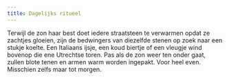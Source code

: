 ```yaml
---
title: Dagelijks ritueel
---
```

Terwijl de zon haar best doet iedere straatsteen te verwarmen opdat ze zachtjes gloeien, zijn de bedwingers van diezelfde stenen op zoek naar een stukje koelte. Een Italiaans ijsje, een koud biertje of een vleugje wind bovenop die ene Utrechtse toren. Pas als de zon weer ten onder gaat, zullen blote tenen en armen warm worden ingepakt. Voor heel even. Misschien zelfs maar tot morgen.

